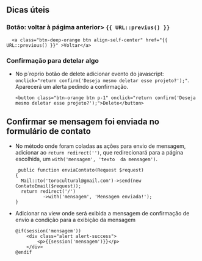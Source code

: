 ## Dicas úteis

### Botão: voltar à págima anterior> `{{ URL::previus() }}`

      <a class="btn-deep-orange btn align-self-center" href="{{ URL::previous() }}" >Voltar</a>
      
### Confirmação para detelar algo
- No p´roprio botão de delete adicionar evento do javascript: `onclick="return confirm('Deseja mesmo deletar esse projeto?');"`. Aparecerá 
um alerta pedindo a confirmação.

      <button class="btn-orange btn p-1" onclick="return confirm('Deseja mesmo deletar esse projeto?');">Delete</button>
      
## Confirmar se mensagem foi enviada no formulário de contato
- No método onde foram coladas as ações para envio de mensagem, adicionar ao `return redirect('')`, que redirecionará para a página escolhida, um `with('mensagem', 'texto 
 da mensagem')`. 
 
       public function enviaContato(Request $request)
      {
        Mail::to('torocultural@gmail.com')->send(new ContatoEmail($request));
        return redirect('/')
                ->with('mensagem', 'Mensagem enviada!');
      }
      
- Adicionar na view onde será exibida a mensagem de confirmação de envio a condição para a exibição da mensagem
      
      @if(session('mensagem'))
          <div class="alert alert-success">
              <p>{{session('mensagem')}}</p>
          </div>
      @endif
